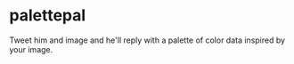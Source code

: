 # palettepal
Tweet him and image and he'll reply with a palette of color data inspired by your image.
